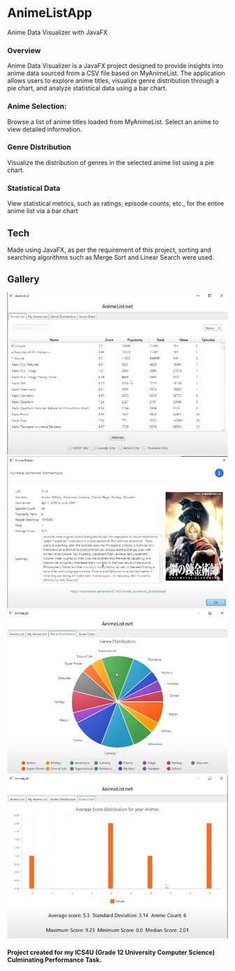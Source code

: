 # AnimeListApp 
Anime Data Visualizer with JavaFX

### Overview
Anime Data Visualizer is a JavaFX project designed to provide insights into anime data sourced from a CSV file based on MyAnimeList. The application allows users to explore anime titles, visualize genre distribution through a pie chart, and analyze statistical data using a bar chart.

### Anime Selection:
Browse a list of anime titles loaded from MyAnimeList.
Select an anime to view detailed information.

### Genre Distribution
Visualize the distribution of genres in the selected anime list using a pie chart.

### Statistical Data
View statistical metrics, such as ratings, episode counts, etc., for the entire anime list via a bar chart

## Tech

Made using JavaFX, as per the requirement of this project, sorting and searching algorithms such as Merge Sort and Linear Search were used.

## Gallery
<p float="left">
<img src="src/images/list.png" alt="list" width="700"/>
<img src="src/images/info.png" alt="info" width="700"/>
<img src="src/images/pie.png" alt="pie" width="700"/>
<img src="src/images/bar.png" alt="bar" width="700"/>
</p>

#### Project created for my ICS4U (Grade 12 University Computer Science) Culminating Performance Task.
